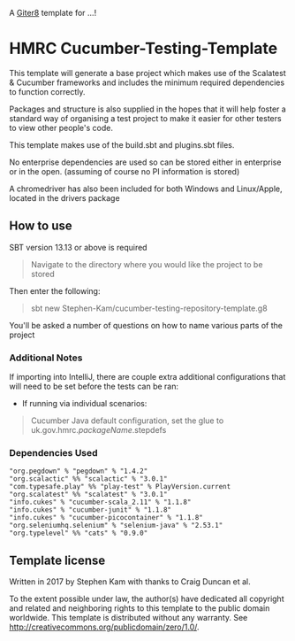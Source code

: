 A [Giter8][g8] template for ...!

# HMRC Cucumber-Testing-Template


This template will generate a base project which makes use of the Scalatest & Cucumber frameworks
and includes the minimum required dependencies to function correctly.

Packages and structure is also supplied in the hopes that it will help foster a standard way of organising a test project
to make it easier for other testers to view other people's code.

This template makes use of the build.sbt and plugins.sbt files.

No enterprise dependencies are used so can be stored either in enterprise or in the open. (assuming of course no PI information is stored)

A chromedriver has also been included for both Windows and Linux/Apple, located in the drivers package

## How to use

SBT version 13.13 or above is required

>Navigate to the directory where you would like the project to be stored

Then enter the following:

>sbt new Stephen-Kam/cucumber-testing-repository-template.g8

You'll be asked a number of questions on how to name various parts of the project

### Additional Notes

If importing into IntelliJ, there are couple extra additional configurations that will need to be set before the tests can be ran:

- If running via individual scenarios:

>Cucumber Java default configuration, set the glue to uk.gov.hmrc.$packageName$.stepdefs

### Dependencies Used

    "org.pegdown" % "pegdown" % "1.4.2"
    "org.scalactic" %% "scalactic" % "3.0.1" 
    "com.typesafe.play" %% "play-test" % PlayVersion.current
    "org.scalatest" %% "scalatest" % "3.0.1"
    "info.cukes" % "cucumber-scala_2.11" % "1.1.8"
    "info.cukes" % "cucumber-junit" % "1.1.8"
    "info.cukes" % "cucumber-picocontainer" % "1.1.8"
    "org.seleniumhq.selenium" % "selenium-java" % "2.53.1"
    "org.typelevel" %% "cats" % "0.9.0"

<h2>Template license</h2>

Written in 2017 by Stephen Kam
with thanks to Craig Duncan et al.

To the extent possible under law, the author(s) have dedicated all copyright and related
and neighboring rights to this template to the public domain worldwide.
This template is distributed without any warranty. See <http://creativecommons.org/publicdomain/zero/1.0/>.

[g8]: http://www.foundweekends.org/giter8/
